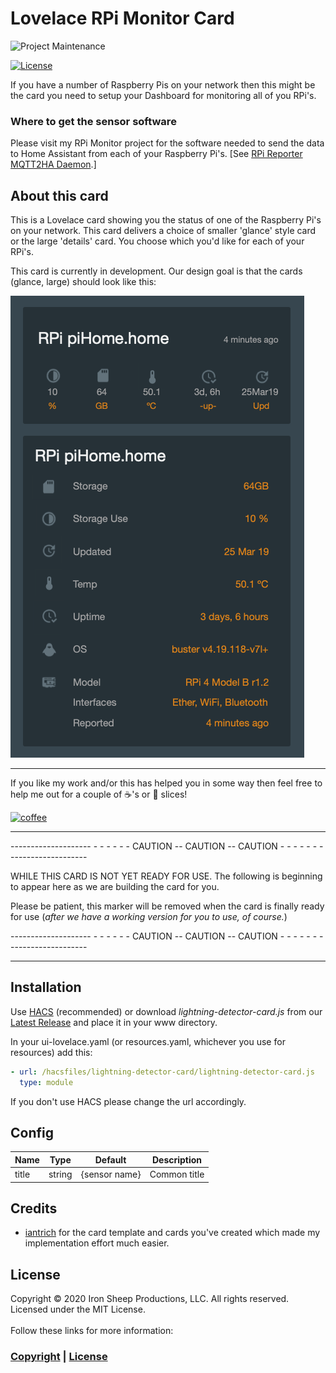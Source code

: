 # Lovelace RPi Monitor Card

![Project Maintenance][maintenance-shield]

[![License][license-shield]](LICENSE)


If you have a number of Raspberry Pis on your network then this might be the card you need to setup your Dashboard for monitoring all of you RPi's.

### Where to get the sensor software

Please visit my RPi Monitor project for the software needed to send the data to Home Assistant from each of your Raspberry Pi's. [See [RPi Reporter MQTT2HA Daemon](https://github.com/ironsheep/RPi-Reporter-MQTT2HA-Daemon).]

## About this card

This is a Lovelace card showing you the status of one of the Raspberry Pi's on your network.  This card delivers a choice of smaller 'glance' style card or the large 'details' card.  You choose which you'd like for each of your RPi's.

This card is currently in development.  Our design goal is that the cards (glance, large) should look like this:

![Planned Card Layouts](./DOCs/images/DesignGoal.png)



------

If you like my work and/or this has helped you in some way then feel free to help me out for a couple of :coffee:'s or :pizza: slices!

[![coffee](https://www.buymeacoffee.com/assets/img/custom_images/black_img.png)](https://www.buymeacoffee.com/ironsheep)


---

-------------------- - - - - - - CAUTION -- CAUTION -- CAUTION - - - - - - --------------------

WHILE THIS CARD IS NOT YET READY FOR USE. The following is beginning to appear here as we are building the card for you.

Please be patient, this marker will be removed when the card is finally ready for use (_after we have a working version for you to use, of course._)

-------------------- - - - - - - CAUTION -- CAUTION -- CAUTION - - - - - - --------------------

---

## Installation

Use [HACS](https://github.com/custom-components/hacs) (recommended)
or download *lightning-detector-card.js* from our [Latest Release](https://github.com/ironsheep/lovelace-lightning-detector-card/releases/latest) and place it in your www directory.

In your ui-lovelace.yaml (or resources.yaml, whichever you use for resources) add this:

```yaml
- url: /hacsfiles/lightning-detector-card/lightning-detector-card.js
  type: module
```

If you don't use HACS please change the url accordingly.

## Config

| Name             | Type   | Default       | Description                 |
| ---------------- | ------ | ------------- | --------------------------- |
| title            | string |  {sensor name}             | Common title                
            

## Credits

- [iantrich](https://github.com/iantrich) for the card template and cards you've created which made my implementation effort much easier.


## License

Copyright © 2020 Iron Sheep Productions, LLC. All rights reserved.<br />
Licensed under the MIT License. <br>
<br>
Follow these links for more information:

### [Copyright](copyright) | [License](LICENSE)

[maintenance-shield]: https://img.shields.io/badge/maintainer-S%20M%20Moraco%20%40ironsheepbiz-blue.svg?style=for-the-badge
[license-shield]: https://camo.githubusercontent.com/bc04f96d911ea5f6e3b00e44fc0731ea74c8e1e9/68747470733a2f2f696d672e736869656c64732e696f2f6769746875622f6c6963656e73652f69616e74726963682f746578742d646976696465722d726f772e7376673f7374796c653d666f722d7468652d6261646765
[releases-shield]: https://img.shields.io/github/release/ironsheep/lovelace-lightning-detector-card.svg?style=for-the-badge
[releases]: https://github.com/ironsheep/lovelace-lightning-detector-card/releases